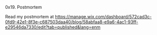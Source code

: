 0x19. Postmortem

Read my postmortem at https://manage.wix.com/dashboard/572cad3c-0fd9-42e1-8f3e-c687503daa40/blog/58abfaa8-e9a6-4ac1-93ff-e29546da7330/edit?tab=published&lang=enm
